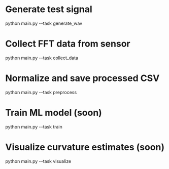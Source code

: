 # Generate test signal
python main.py --task generate_wav

# Collect FFT data from sensor
python main.py --task collect_data

# Normalize and save processed CSV
python main.py --task preprocess

# Train ML model (soon)
python main.py --task train

# Visualize curvature estimates (soon)
python main.py --task visualize

